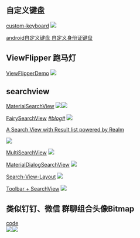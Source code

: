 

## 自定义键盘

[custom-keyboard](https://github.com/kuangch/custom-keyboard)
![](https://github.com/kuangch/custom-keyboard/raw/master/screen.gif)

[android自定义键盘 自定义身份证键盘](https://www.jianshu.com/p/98412bff2d83)

## ViewFlipper 跑马灯

[ViewFlipperDemo](https://github.com/Bamboy120315/ViewFlipperDemo)
![](https://camo.githubusercontent.com/68576ed6ea37d4f1390ee864cd534a70cddfc0a3/68747470733a2f2f75706c6f61642d696d616765732e6a69616e7368752e696f2f75706c6f61645f696d616765732f363137393836362d633734323634613839646162383161302e6769663f696d6167654d6f6772322f6175746f2d6f7269656e742f7374726970)

## searchview

[MaterialSearchView](https://github.com/MiguelCatalan/MaterialSearchView)
![](https://raw.githubusercontent.com/MiguelCatalan/MaterialSearchView/master/art/voice.gif)![](https://raw.githubusercontent.com/MiguelCatalan/MaterialSearchView/master/art/default.gif)

[FairySearchView](https://github.com/CodingEnding/FairySearchView) *[#blog#](https://blog.csdn.net/codingending)*
![](https://camo.githubusercontent.com/5124750a62ac9a8562d8b300b198f743ac6d244a/68747470733a2f2f692e696d6775722e636f6d2f706131376d59352e706e67)

[A Search View with Result list powered by Realm](https://github.com/thorbenprimke/realm-searchview)

![](https://raw.githubusercontent.com/thorbenprimke/realm-searchview/master/extra/screencast-demo-app.gif)

[MultiSearchView](https://github.com/iammert/MultiSearchView)
![](https://raw.githubusercontent.com/iammert/MultiSearchView/master/art/multisearch.gif)

[MaterialDialogSearchView](https://github.com/TakeoffAndroid/MaterialDialogSearchView)
![](https://camo.githubusercontent.com/5a0d9c5e45c5cba4ab3ca7e5866a551d4aab9a6a/687474703a2f2f692e696d6775722e636f6d2f6b5577545335502e676966)

[Search-View-Layout](https://github.com/sahildave/Search-View-Layout)
![](https://github.com/sahildave/Search-View-Layout/raw/master/demo.gif?raw=true)

[Toolbar + SearchView](https://blog.csdn.net/gaoxiaoweiandy/article/details/83999117)
![](https://img-blog.csdnimg.cn/20181113173500337.gif)

## 类似钉钉、微信 群聊组合头像Bitmap

[code](https://github.com/SheHuan/CombineBitmap)  
![](https://github.com/SheHuan/CombineBitmap/raw/master/images/d2.PNG)![](https://github.com/SheHuan/CombineBitmap/raw/master/images/w4.PNG)
